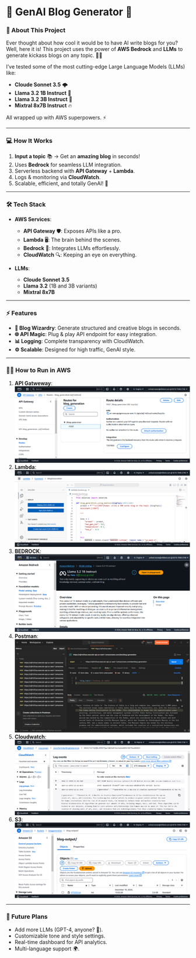 # 🚀 GenAI Blog Generator 📝

### 🌟 About This Project
Ever thought about how cool it would be to have AI write blogs for you? Well, here it is! This project uses the power of **AWS Bedrock** and **LLMs** to generate kickass blogs on any topic. 🧠✨

I’ve tested some of the most cutting-edge Large Language Models (LLMs) like:  
- **Cloude Sonnet 3.5** 🌩️  
- **Llama 3.2 1B Instruct** 🦙  
- **Llama 3.2 3B Instruct** 🐪  
- **Mixtral 8x7B Instruct** 🔥  

All wrapped up with AWS superpowers. ⚡

---

### 💻 How It Works
1. **Input a topic** 📚 → Get an **amazing blog** in seconds!  
2. Uses **Bedrock** for seamless LLM integration.  
3. Serverless backend with **API Gateway** + **Lambda**.  
4. Logs & monitoring via **CloudWatch**.  
5. Scalable, efficient, and totally GenAI! 🤖

---

### 🛠️ Tech Stack
- **AWS Services**:  
  - **API Gateway** 🛡️: Exposes APIs like a pro.  
  - **Lambda** 🖥️: The brain behind the scenes.  
  - **Bedrock** 🧠: Integrates LLMs effortlessly.  
  - **CloudWatch** 🔍: Keeping an eye on everything.  

- **LLMs**:  
  - **Cloude Sonnet 3.5**  
  - **Llama 3.2** (1B and 3B variants)  
  - **Mixtral 8x7B**  

---

### ⚡ Features
- **📝 Blog Wizardry**: Generate structured and creative blogs in seconds.  
- **🌐 API Magic**: Plug & play API endpoint for easy integration.  
- **📊 Logging**: Complete transparency with CloudWatch.  
- **⚙️ Scalable**: Designed for high traffic, GenAI style.  

---

### 🧑‍💻 How to Run in AWS
1. **API Gatweway**: ![image alt](https://github.com/ArshadManer/GenAI-Blog-Generator/blob/main/images/API%20Gateway.png?raw=true)
2. **Lambda**: ![image alt](https://github.com/ArshadManer/GenAI-Blog-Generator/blob/main/images/Lambda.png?raw=true)
3. **BEDROCK**:![image alt](https://github.com/ArshadManer/GenAI-Blog-Generator/blob/main/images/BedRock.png?raw=true)
4. **Postman**:![image alt](https://github.com/ArshadManer/GenAI-Blog-Generator/blob/main/images/Postman%20API.png?raw=true)
5. **Cloudwatch**:![image alt](https://github.com/ArshadManer/GenAI-Blog-Generator/blob/main/images/CW.png?raw=true)
6. **S3**: ![image alt](https://github.com/ArshadManer/GenAI-Blog-Generator/blob/main/images/S3%20blog%20output.png?raw=true)


---

### 🚀 Future Plans
- Add more LLMs (GPT-4, anyone? 👀).
- Customizable tone and style settings.
- Real-time dashboard for API analytics.
- Multi-language support 🌍.

